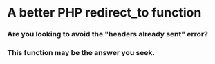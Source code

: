 # A better PHP redirect_to function

### Are you looking to avoid the "headers already sent" error?   
### This function may be the answer you seek.

